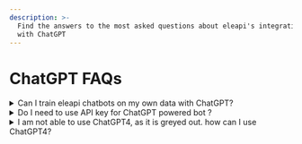 ```yaml
---
description: >-
  Find the answers to the most asked questions about eleapi's integration
  with ChatGPT
---
```


# ChatGPT FAQs

<details>

<summary>Can I train eleapi chatbots on my own data with ChatGPT?</summary>

Yes, eleapi state-of-the-art integration with ChatGPT brings you the power of Natural Language Processing, AI, with business intent. You can train your bots to give answers based on the selective data you provide.

</details>

<details>

<summary>Do I need to use API key for ChatGPT powered bot ?</summary>

Yes, You will need your own ChatGPT for running the AI-powered bot. By Default, We give 100 messages for free for demo purposes.

</details>

<details>

<summary>I am not able to use ChatGPT4, as it is greyed out. how can I use ChatGPT4?</summary>

ChatGPT 4 access is enabled only for the user whose API key has access to ChatGPT4. If your API key does not have GPT Model 4 Access, Then It will show greyed out in your account. Here is the official documentation which can help with ChatGPT 4 access.

Link: [https://help.openai.com/en/articles/7102672-how-can-i-access-gpt-4](https://help.openai.com/en/articles/7102672-how-can-i-access-gpt-4)

</details>
